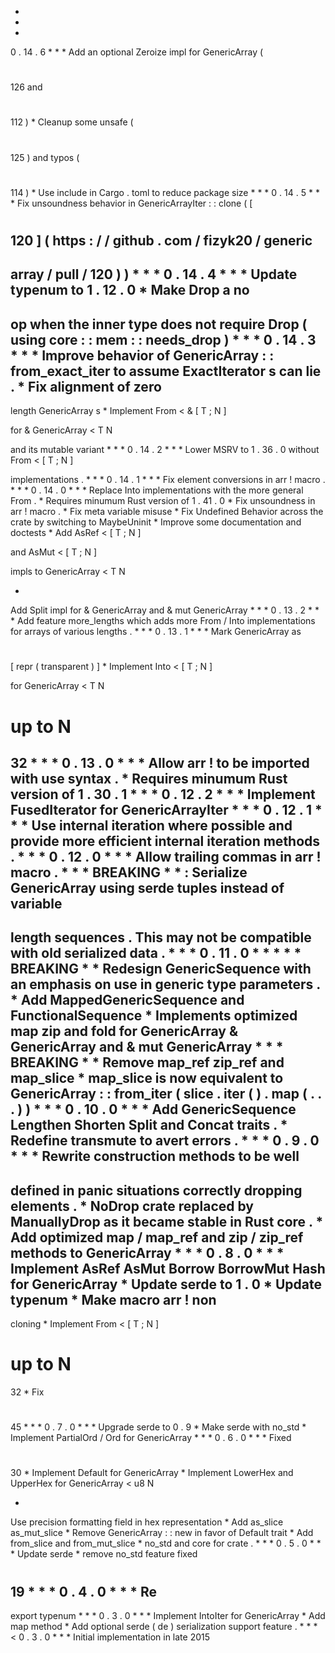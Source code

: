 *
*
*
0
.
14
.
6
*
*
*
Add
an
optional
Zeroize
impl
for
GenericArray
(
#
126
and
#
112
)
*
Cleanup
some
unsafe
(
#
125
)
and
typos
(
#
114
)
*
Use
include
in
Cargo
.
toml
to
reduce
package
size
*
*
*
0
.
14
.
5
*
*
*
Fix
unsoundness
behavior
in
GenericArrayIter
:
:
clone
(
[
#
120
]
(
https
:
/
/
github
.
com
/
fizyk20
/
generic
-
array
/
pull
/
120
)
)
*
*
*
0
.
14
.
4
*
*
*
Update
typenum
to
1
.
12
.
0
*
Make
Drop
a
no
-
op
when
the
inner
type
does
not
require
Drop
(
using
core
:
:
mem
:
:
needs_drop
)
*
*
*
0
.
14
.
3
*
*
*
Improve
behavior
of
GenericArray
:
:
from_exact_iter
to
assume
ExactIterator
s
can
lie
.
*
Fix
alignment
of
zero
-
length
GenericArray
s
*
Implement
From
<
&
[
T
;
N
]
>
for
&
GenericArray
<
T
N
>
and
its
mutable
variant
*
*
*
0
.
14
.
2
*
*
*
Lower
MSRV
to
1
.
36
.
0
without
From
<
[
T
;
N
]
>
implementations
.
*
*
*
0
.
14
.
1
*
*
*
Fix
element
conversions
in
arr
!
macro
.
*
*
*
0
.
14
.
0
*
*
*
Replace
Into
implementations
with
the
more
general
From
.
*
Requires
minumum
Rust
version
of
1
.
41
.
0
*
Fix
unsoundness
in
arr
!
macro
.
*
Fix
meta
variable
misuse
*
Fix
Undefined
Behavior
across
the
crate
by
switching
to
MaybeUninit
*
Improve
some
documentation
and
doctests
*
Add
AsRef
<
[
T
;
N
]
>
and
AsMut
<
[
T
;
N
]
>
impls
to
GenericArray
<
T
N
>
*
Add
Split
impl
for
&
GenericArray
and
&
mut
GenericArray
*
*
*
0
.
13
.
2
*
*
*
Add
feature
more_lengths
which
adds
more
From
/
Into
implementations
for
arrays
of
various
lengths
.
*
*
*
0
.
13
.
1
*
*
*
Mark
GenericArray
as
#
[
repr
(
transparent
)
]
*
Implement
Into
<
[
T
;
N
]
>
for
GenericArray
<
T
N
>
up
to
N
=
32
*
*
*
0
.
13
.
0
*
*
*
Allow
arr
!
to
be
imported
with
use
syntax
.
*
Requires
minumum
Rust
version
of
1
.
30
.
1
*
*
*
0
.
12
.
2
*
*
*
Implement
FusedIterator
for
GenericArrayIter
*
*
*
0
.
12
.
1
*
*
*
Use
internal
iteration
where
possible
and
provide
more
efficient
internal
iteration
methods
.
*
*
*
0
.
12
.
0
*
*
*
Allow
trailing
commas
in
arr
!
macro
.
*
*
*
BREAKING
*
*
:
Serialize
GenericArray
using
serde
tuples
instead
of
variable
-
length
sequences
.
This
may
not
be
compatible
with
old
serialized
data
.
*
*
*
0
.
11
.
0
*
*
*
*
*
BREAKING
*
*
Redesign
GenericSequence
with
an
emphasis
on
use
in
generic
type
parameters
.
*
Add
MappedGenericSequence
and
FunctionalSequence
*
Implements
optimized
map
zip
and
fold
for
GenericArray
&
GenericArray
and
&
mut
GenericArray
*
*
*
BREAKING
*
*
Remove
map_ref
zip_ref
and
map_slice
*
map_slice
is
now
equivalent
to
GenericArray
:
:
from_iter
(
slice
.
iter
(
)
.
map
(
.
.
.
)
)
*
*
*
0
.
10
.
0
*
*
*
Add
GenericSequence
Lengthen
Shorten
Split
and
Concat
traits
.
*
Redefine
transmute
to
avert
errors
.
*
*
*
0
.
9
.
0
*
*
*
Rewrite
construction
methods
to
be
well
-
defined
in
panic
situations
correctly
dropping
elements
.
*
NoDrop
crate
replaced
by
ManuallyDrop
as
it
became
stable
in
Rust
core
.
*
Add
optimized
map
/
map_ref
and
zip
/
zip_ref
methods
to
GenericArray
*
*
*
0
.
8
.
0
*
*
*
Implement
AsRef
AsMut
Borrow
BorrowMut
Hash
for
GenericArray
*
Update
serde
to
1
.
0
*
Update
typenum
*
Make
macro
arr
!
non
-
cloning
*
Implement
From
<
[
T
;
N
]
>
up
to
N
=
32
*
Fix
#
45
*
*
*
0
.
7
.
0
*
*
*
Upgrade
serde
to
0
.
9
*
Make
serde
with
no_std
*
Implement
PartialOrd
/
Ord
for
GenericArray
*
*
*
0
.
6
.
0
*
*
*
Fixed
#
30
*
Implement
Default
for
GenericArray
*
Implement
LowerHex
and
UpperHex
for
GenericArray
<
u8
N
>
*
Use
precision
formatting
field
in
hex
representation
*
Add
as_slice
as_mut_slice
*
Remove
GenericArray
:
:
new
in
favor
of
Default
trait
*
Add
from_slice
and
from_mut_slice
*
no_std
and
core
for
crate
.
*
*
*
0
.
5
.
0
*
*
*
Update
serde
*
remove
no_std
feature
fixed
#
19
*
*
*
0
.
4
.
0
*
*
*
Re
-
export
typenum
*
*
*
0
.
3
.
0
*
*
*
Implement
IntoIter
for
GenericArray
*
Add
map
method
*
Add
optional
serde
(
de
)
serialization
support
feature
.
*
*
*
<
0
.
3
.
0
*
*
*
Initial
implementation
in
late
2015
